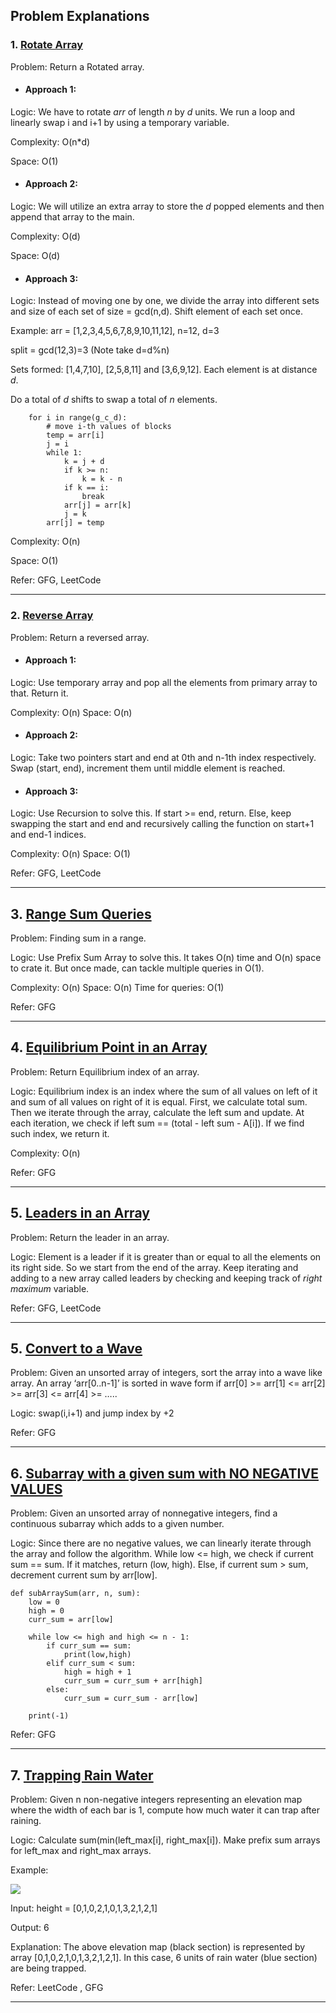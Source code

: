 ## Problem Explanations

### 1. [Rotate Array](https://leetcode.com/problems/rotate-array/)

Problem: Return a Rotated array. 

* #### Approach 1:

Logic: We have to rotate *arr* of length *n* by *d* units. We run a loop and linearly swap i and i+1 by using a temporary variable.

Complexity: O(n*d)

Space: O(1)

* #### Approach 2:

Logic: We will utilize an extra array to store the *d* popped elements and then append that array to the main. 

Complexity: O(d)

Space: O(d)

* #### Approach 3:

Logic: Instead of moving one by one, we divide the array into different sets and size of each set of size = gcd(n,d). Shift element of each set once.

Example: arr = [1,2,3,4,5,6,7,8,9,10,11,12], n=12, d=3

split = gcd(12,3)=3 (Note take d=d%n)

Sets formed: [1,4,7,10], [2,5,8,11] and [3,6,9,12]. Each element is at distance *d*.

Do a total of *d* shifts to swap a total of *n* elements.

``` g_c_d = gcd(d, n)
    for i in range(g_c_d):
        # move i-th values of blocks 
        temp = arr[i]
        j = i
        while 1:
            k = j + d
            if k >= n:
                k = k - n
            if k == i:
                break
            arr[j] = arr[k]
            j = k
        arr[j] = temp
 ```

Complexity: O(n)

Space: O(1)

Refer: GFG, LeetCode

---

### 2. [Reverse Array](https://www.geeksforgeeks.org/write-a-program-to-reverse-an-array-or-string/)

Problem: Return a reversed array.

* #### Approach 1:

Logic: Use temporary array and pop all the elements from primary array to that. Return it.

Complexity: O(n)
Space: O(n)

* #### Approach 2:

Logic: Take two pointers start and end at 0th and n-1th index respectively. Swap (start, end), increment them until middle element is reached. 

* #### Approach 3:

Logic: Use Recursion to solve this. If start >= end, return. Else, keep swapping the start and end and recursively calling the function on start+1 and end-1 indices.

Complexity: O(n)
Space: O(1)

Refer: GFG, LeetCode


---

## 3. [Range Sum Queries](https://www.geeksforgeeks.org/range-sum-queries-without-updates/)

Problem: Finding sum in a range. 

Logic: Use Prefix Sum Array to solve this. It takes O(n) time and O(n) space to crate it. But once made, can tackle multiple queries in O(1).

Complexity: O(n)
Space: O(n)
Time for queries: O(1)

Refer: GFG

---


## 4. [Equilibrium Point in an Array](https://www.geeksforgeeks.org/equilibrium-index-of-an-array/)

Problem: Return Equilibrium index of an array.

Logic: Equilibrium index is an index where the sum of all values on left of it and sum of all values on right of it is equal. First, we calculate total sum. Then we iterate through the array, calculate the left sum and update. At each iteration, we check if left sum == (total - left sum - A[i]). If we find such index, we return it.

Complexity: O(n)

Refer: GFG

---

## 5. [Leaders in an Array](https://www.geeksforgeeks.org/leaders-in-an-array/)

Problem: Return the leader in an array.

Logic: Element is a leader if it is greater than or equal to all the elements on its right side. So we start from the end of the array. Keep iterating and adding to a new array called leaders by checking and keeping track of *right maximum* variable.

Refer: GFG, LeetCode

---

## 5. [Convert to a Wave](https://www.geeksforgeeks.org/sort-array-wave-form-2/)

Problem: Given an unsorted array of integers, sort the array into a wave like array. An array ‘arr[0..n-1]’ is sorted in wave form if arr[0] >= arr[1] <= arr[2] >= arr[3] <= arr[4] >= …..

Logic: swap(i,i+1) and jump index by +2

Refer: GFG

---

## 6. [Subarray with a given sum with NO NEGATIVE VALUES](https://www.geeksforgeeks.org/find-subarray-with-given-sum/)

Problem: Given an unsorted array of nonnegative integers, find a continuous subarray which adds to a given number.

Logic: Since there are no negative values, we can linearly iterate through the array and follow the algorithm. While low <= high, we check if current sum == sum. If it matches, return (low, high). Else, if current sum > sum, decrement current sum by arr[low]. 

```
def subArraySum(arr, n, sum): 
    low = 0 
    high = 0
    curr_sum = arr[low]
    
    while low <= high and high <= n - 1:
        if curr_sum == sum:
            print(low,high)
        elif curr_sum < sum:
            high = high + 1
            curr_sum = curr_sum + arr[high]
        else:
            curr_sum = curr_sum - arr[low]
            
    print(-1)
```

Refer: GFG

---

## 7. [Trapping Rain Water](https://leetcode.com/problems/trapping-rain-water/)

Problem: Given n non-negative integers representing an elevation map where the width of each bar is 1, compute how much water it can trap after raining.

Logic: Calculate sum(min(left_max[i], right_max[i]). Make prefix sum arrays for left_max and right_max arrays.

Example: 

<img src="https://assets.leetcode.com/uploads/2018/10/22/rainwatertrap.png">

Input: height = [0,1,0,2,1,0,1,3,2,1,2,1]

Output: 6

Explanation: The above elevation map (black section) is represented by array [0,1,0,2,1,0,1,3,2,1,2,1]. In this case, 6 units of rain water (blue section) are being trapped.

Refer: LeetCode , GFG

---








